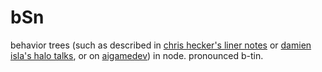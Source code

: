 bSn
===

behavior trees (such as described in [chris hecker's liner notes](http://www.chrishecker.com/My_Liner_Notes_for_Spore#Behavior_Tree_AI) or [damien isla's halo talks](http://naimadgames.com/publications.html), or on [aigamedev](http://aigamedev.com/)) in node. pronounced b-tin.
